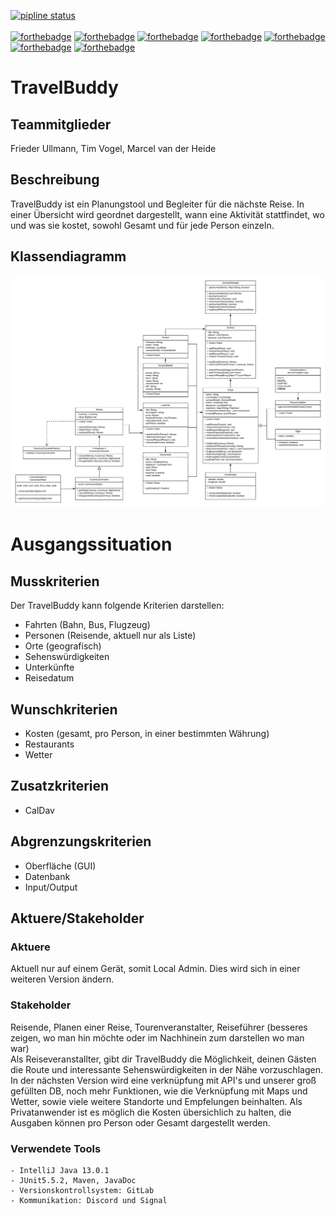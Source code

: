[![pipline status](https://gitl4b.dutches.de/fhe/java1-2/travelbuddy/badges/master/pipeline.svg)](https://gitl4b.dutches.de/fhe/java1-2/travelbuddy/commits/master) <br><br>
[![forthebadge](https://forthebadge.com/images/badges/fuck-it-ship-it.svg)](https://forthebadge.com) [![forthebadge](https://forthebadge.com/images/badges/as-seen-on-tv.svg)](https://forthebadge.com) [![forthebadge](https://forthebadge.com/images/badges/winter-is-coming.svg)](https://forthebadge.com) [![forthebadge](https://forthebadge.com/images/badges/designed-in-ms-paint.svg)](https://forthebadge.com)  [![forthebadge](https://forthebadge.com/images/badges/contains-cat-gifs.svg)](https://forthebadge.com) [![forthebadge](https://forthebadge.com/images/badges/uses-badges.svg)](https://forthebadge.com) [![forthebadge](https://forthebadge.com/images/badges/compatibility-betamax.svg)](https://forthebadge.com)

# TravelBuddy

## Teammitglieder

Frieder Ullmann, Tim Vogel, Marcel van der Heide

## Beschreibung

TravelBuddy ist ein Planungstool und Begleiter für die nächste Reise.
In einer Übersicht wird geordnet dargestellt, wann eine Aktivität stattfindet, wo und was sie kostet, sowohl Gesamt und für jede Person einzeln.

## Klassendiagramm
![Alt](UML_Java_final.png)

# Ausgangssituation


## Musskriterien

Der TravelBuddy kann folgende Kriterien darstellen:
<br>
* Fahrten (Bahn, Bus, Flugzeug)
* Personen (Reisende, aktuell nur als Liste)
* Orte (geografisch)
* Sehenswürdigkeiten
* Unterkünfte
* Reisedatum

## Wunschkriterien

* Kosten (gesamt, pro Person, in einer bestimmten Währung)
* Restaurants
* Wetter

## Zusatzkriterien

* CalDav

## Abgrenzungskriterien

* Oberfläche (GUI)
* Datenbank
* Input/Output  

## Aktuere/Stakeholder

### Aktuere
 Aktuell nur auf einem Gerät, somit Local Admin.
 Dies wird sich in einer weiteren Version ändern.

### Stakeholder

Reisende, Planen einer Reise, Tourenveranstalter, Reiseführer (besseres zeigen, wo man hin möchte oder im Nachhinein zum darstellen wo man war) <br>
Als Reiseveranstallter, gibt dir TravelBuddy die Möglichkeit, deinen Gästen die Route und interessante Sehenswürdigkeiten in der Nähe vorzuschlagen. 
In der nächsten Version wird eine verknüpfung mit API's und unserer groß gefüllten DB, noch mehr Funktionen, wie die Verknüpfung mit Maps und Wetter, sowie viele weitere Standorte und Empfelungen beinhalten.
Als Privatanwender ist es möglich die Kosten übersichlich zu halten, die Ausgaben können pro Person oder Gesamt dargestellt werden.


### Verwendete Tools
    - IntelliJ Java 13.0.1
    - JUnit5.5.2, Maven, JavaDoc
    - Versionskontrollsystem: GitLab
    - Kommunikation: Discord und Signal